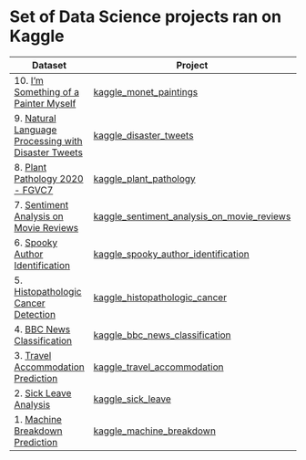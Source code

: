 # Set of Data Science projects ran on Kaggle

| Dataset | Project | Year |
| --- | --- | --- |
| 10. [I’m Something of a Painter Myself](https://www.kaggle.com/competitions/gan-getting-started/data) | [kaggle_monet_paintings](https://github.com/jaymanvirk/kaggle_monet_paintings) | 2023 |
| 9. [Natural Language Processing with Disaster Tweets](https://www.kaggle.com/competitions/nlp-getting-started/data) | [kaggle_disaster_tweets](https://github.com/jaymanvirk/kaggle_disaster_tweets) | 2023 |
| 8. [Plant Pathology 2020 - FGVC7](https://www.kaggle.com/competitions/plant-pathology-2020-fgvc7/data) | [kaggle_plant_pathology](https://github.com/jaymanvirk/kaggle_plant_pathology) | 2023 |
| 7. [Sentiment Analysis on Movie Reviews](https://www.kaggle.com/competitions/sentiment-analysis-on-movie-reviews/data) | [kaggle_sentiment_analysis_on_movie_reviews](https://github.com/jaymanvirk/kaggle_sentiment_analysis_on_movie_reviews) | 2023 |
| 6. [Spooky Author Identification](https://www.kaggle.com/competitions/spooky-author-identification/data) | [kaggle_spooky_author_identification](https://github.com/jaymanvirk/kaggle_spooky_author_identification) | 2023 |
| 5. [Histopathologic Cancer Detection](https://www.kaggle.com/competitions/histopathologic-cancer-detection/data) | [kaggle_histopathologic_cancer](https://github.com/jaymanvirk/kaggle_histopathologic_cancer) | 2023 |
| 4. [BBC News Classification](https://www.kaggle.com/competitions/learn-ai-bbc/data) | [kaggle_bbc_news_classification](https://github.com/jaymanvirk/kaggle_bbc_news_classification) | 2023 |
| 3. [Travel Accommodation Prediction](https://www.kaggle.com/datasets/jaymanvirk/travel-accommodation) | [kaggle_travel_accommodation](https://github.com/jaymanvirk/kaggle_travel_accommodation) | 2022 |
| 2. [Sick Leave Analysis](https://www.kaggle.com/datasets/jaymanvirk/sick-leave/data) | [kaggle_sick_leave](https://github.com/jaymanvirk/kaggle_sick_leave) | 2018 |
| 1. [Machine Breakdown Prediction](https://www.kaggle.com/datasets/jaymanvirk/machine-breakdown/data) | [kaggle_machine_breakdown](https://github.com/jaymanvirk/kaggle_machine_breakdown) | 2018 |
